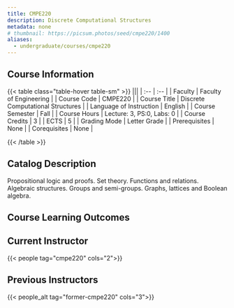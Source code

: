 ```yaml
---
title: CMPE220
description: Discrete Computational Structures
metadata: none
# thumbnail: https://picsum.photos/seed/cmpe220/1400
aliases:
  - undergraduate/courses/cmpe220
---
```


## Course Information

<!-- prettier-ignore-start -->
{{< table class="table-hover table-sm" >}}
|||
| :-- | :-- |
| Faculty | Faculty of Engineering |
| Course Code | CMPE220 |
| Course Title | Discrete Computational Structures |
| Language of Instruction | English |
| Course Semester | Fall |
| Course Hours | Lecture: 3, PS:0, Labs: 0 |
| Course Credits | 3 |
| ECTS | 5 |
| Grading Mode | Letter Grade |
| Prerequisites | None |
| Corequisites | None |

{{< /table >}}
<!-- prettier-ignore-end -->

## Catalog Description

Propositional logic and proofs. Set theory. Functions and relations. Algebraic structures. Groups and semi-groups. Graphs, lattices and Boolean algebra.

## Course Learning Outcomes

## Current Instructor

{{< people tag="cmpe220" cols="2">}}

## Previous Instructors

{{< people_alt tag="former-cmpe220" cols="3">}}
